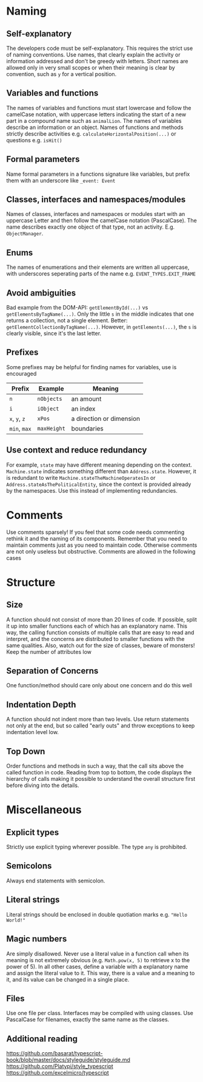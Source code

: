 # Naming
## Self-explanatory
The developers code must be self-explanatory. This requires the strict use of naming conventions. Use names, that clearly explain the activity or information addressed and don't be greedy with letters. Short names are allowed only in very small scopes or when their meaning is clear by convention, such as `y` for a vertical position.
## Variables and functions
The names of variables and functions must start lowercase and follow the camelCase notation, with uppercase letters indicating the start of a new part in a compound name such as `animalLion`. The names of variables describe an information or an object. Names of functions and methods strictly describe activities e.g. `calculateHorizontalPosition(...)` or questions e.g. `isHit()`
## Formal parameters
Name formal parameters in a functions signature like variables, but prefix them with an underscore like `_event: Event`
## Classes, interfaces and namespaces/modules
Names of classes, interfaces and namespaces or modules start with an uppercase Letter and then follow the camelCase notation (PascalCase). The name describes exactly one object of that type, not an activity. E.g. `ObjectManager`. 
## Enums
The names of enumerations and their elements are written all uppercase, with underscores seperating parts of the name e.g. `EVENT_TYPES.EXIT_FRAME`
## Avoid ambiguities
Bad example from the DOM-API: `getElementById(...)` vs `getElementsByTagName(...)`. Only the little `s` in the middle indicates that one returns a collection, not a single element. Better: `getElementCollectionByTagName(...)`. However, in `getElements(...)`, the `s` is clearly visible, since it's the last letter.
## Prefixes
Some prefixes may be helpful for finding names for variables, use is encouraged  

|Prefix|Example|Meaning|
|---|---|---|
`n`|`nObjects`|an amount
`i`|`iObject`|an index
`x`, `y`, `z`|`xPos`|a direction or dimension
`min`, `max`|`maxHeight`|boundaries
## Use context and reduce redundancy
For example, `state` may have different meaning depending on the context. `Machine.state` indicates something different than `Address.state`. However, it is redundant to write `Machine.stateTheMachineOperatesIn` or `Address.stateAsThePoliticalEntity`, since the context is provided already by the namespaces. Use this instead of implementing redundancies.

# Comments
Use comments sparsely! If you feel that some code needs commenting rethink it and the naming of its components. Remember that you need to maintain comments just as you need to maintain code. Otherwise comments are not only useless but obstructive. Comments are allowed in the following cases

# Structure
## Size
A function should not consist of more than 20 lines of code. If possible, split it up into smaller functions each of which has an explanatory name. This way, the calling function consists of multiple calls that are easy to read and interpret, and the concerns are distributed to smaller functions with the same qualities.
Also, watch out for the size of classes, beware of monsters! Keep the number of attributes low
## Separation of Concerns
One function/method should care only about one concern and do this well
## Indentation Depth
A function should not indent more than two levels. Use return statements not only at the end, but so called "early outs" and throw exceptions to keep indentation level low.
## Top Down
Order functions and methods in such a way, that the call sits above the called function in code. Reading from top to bottom, the code displays the hierarchy of calls making it possible to understand the overall structure first before diving into the details.

# Miscellaneous
## Explicit types
Strictly use explicit typing wherever possible. The type `any` is prohibited. 
## Semicolons
Always end statements with semicolon.
## Literal strings
Literal strings should be enclosed in double quotiation marks e.g. `"Hello World!"`
## Magic numbers
Are simply disallowed. Never use a literal value in a function call when its meaning is not extremely obvious (e.g. `Math.pow(x, 5)` to retrieve x to the power of 5). In all other cases, define a variable with a explanatory name and assign the literal value to it. This way, there is a value and a meaning to it, and its value can be changed in a single place.
## Files
Use one file per class. Interfaces may be compiled with using classes. Use PascalCase for filenames, exactly the same name as the classes.
## Additional reading
https://github.com/basarat/typescript-book/blob/master/docs/styleguide/styleguide.md  
https://github.com/Platypi/style_typescript  
https://github.com/excelmicro/typescript
